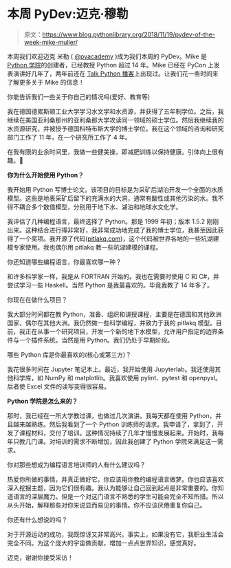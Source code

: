 # 本周 PyDev:迈克·穆勒

> 原文：<https://www.blog.pythonlibrary.org/2018/11/19/pydev-of-the-week-mike-muller/>

本周我们欢迎迈克 米勒 ( [@pyacademy](https://twitter.com/pyacademy) )成为我们本周的 PyDev。Mike 是 [Python 学院](https://www.python-academy.com/)的创建者，已经教授 Python 超过 14 年。Mike 已经在 PyCon 上发表演讲好几年了，两年前还在 [Talk Python 播客](https://talkpython.fm/episodes/show/66/faster-python-programs-measure-don-t-guess)上出现过。让我们花一些时间来了解更多关于 Mike 的信息！

你能告诉我们一些关于你自己的情况吗(爱好、教育等)

我在德国德累斯顿工业大学学习水文学和水资源，并获得了五年制学位。之后，我继续在美国亚利桑那州的亚利桑那大学攻读同一领域的硕士学位。然后我继续我的水资源研究，并被授予德国科特布斯大学的博士学位。我在这个领域的咨询和研究部门工作了 11 年，在一个研究所工作了 4 年。

在我有限的业余时间里，我做一些健美操，即减肥训练以保持健康。引体向上很有趣。🙂

**你为什么开始使用 Python？**

我开始用 Python 写博士论文。该项目的目标是为采矿后湖泊开发一个全面的水质模型。这些是地表采矿后留下的充满水的大洞，通常有酸性或其他污染的水。我不得不耦合多个数值模型，分别用于地下水、湖泊和地球水文化学。

我评估了几种编程语言，最终选择了 Python。那是 1999 年初；版本 1.5.2 刚刚出来。这种结合进行得非常好，我非常成功地完成了我的博士学位，我甚至因此获得了一个奖项。我开源了代码([pitlakq.com](http://pitlakq.com))，这个代码被世界各地的一些坑湖建模专家使用。我也偶尔用 pitlakq 教一些坑湖建模的课程。

你还知道哪些编程语言，你最喜欢哪一种？

和许多科学家一样，我是从 FORTRAN 开始的。我也在需要时使用 C 和 C#，并尝试学习一些 Haskell。当然 Python 是我最喜欢的。毕竟我教了 14 年多了。

你现在在做什么项目？

我大部分时间都在教 Python，准备、组织和讲授课程，主要是在德国和其他欧洲国家，偶尔在其他大洲。我仍然做一些科学编程，并致力于我的 pitlakq 模型。目前，我正在从事一个研究项目，开发一个新的地下水模型，允许用户指定的边界条件与一个插件系统。当然是用 Python。我们仍处于早期阶段。

哪些 Python 库是你最喜欢的(核心或第三方)？

我花很多时间在 Jupyter 笔记本上。最近，我开始使用 Jupyterlab。我还使用其他科学库，如 NumPy 和 matplotlib。我喜欢使用 pylint、pytest 和 openpyxl。后者使 Excel 文件的读写变得很容易。

**Python 学院是怎么来的？**

那时，我已经在一所大学教过课，也做过几次演讲。我每天都在使用 Python，并且越来越熟练。然后我看到了一个 Python 训练师的请求。我申请了，拿到了，开发了课程材料，交付了培训。这种情况持续了几年才慢慢发展起来。开始时，我每年只教几门课。对培训的需求不断增加，因此我创建了 Python 学院来满足这一需求。

你对那些想成为编程语言培训师的人有什么建议吗？

热爱你所做的事情，并真正做好它。你应该用你教的编程语言做梦。你也应该喜欢深入挖掘主题，因为它们很有趣。我认为能够让自己回到起点是非常重要的。你知道语言的深层魔力。但是一个对这门语言不熟悉的学生可能会完全不知所措。所以从头开始，解释那些对你来说显而易见的事情。你不应该厌倦重复你自己。

你还有什么想说的吗？

对于开源运动的成功，我既惊讶又非常高兴。事实上，如果没有它，我职业生活会完全不同。为这个庞大的宇宙做贡献，增加一点点世界知识，感觉真好。

迈克，谢谢你接受采访！